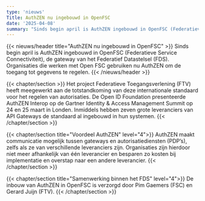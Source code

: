```yaml
---
type: 'nieuws'
Title: AuthZEN nu ingebouwd in OpenFSC
date: '2025-04-08'
summary: "Sinds begin april is AuthZEN ingebouwd in OpenFSC (Federatieve Service Connectiviteit), de gateway van het Federatief Datastelsel (FDS). Organisaties die werken met Open FSC gebruiken nu AuthZEN om de toegang tot gegevens te regelen."
---
```


{{< nieuws/header title="AuthZEN nu ingebouwd in OpenFSC" >}}
Sinds begin april is AuthZEN ingebouwd in OpenFSC (Federatieve Service Connectiviteit), de gateway van het Federatief Datastelsel (FDS). Organisaties die werken met Open FSC gebruiken nu AuthZEN om de toegang tot gegevens te regelen.
{{< /nieuws/header >}}

{{< chapter/section >}}
Het project Federatieve Toegangsverlening (FTV) heeft meegewerkt aan de totstandkoming van deze internationale standaard voor het regelen van autorisaties. De Open ID Foundation presenteerde AuthZEN Interop op de Gartner Identity & Access Management Summit op 24 en 25 maart in Londen. Inmiddels hebben zeven grote leveranciers van API Gateways de standaard al ingebouwd in hun systemen.
{{< /chapter/section >}}

{{< chapter/section title="Voordeel AuthZEN" level="4">}}
AuthZEN maakt communicatie mogelijk tussen gateways en autorisatiediensten (PDP’s), zelfs als ze van verschillende leveranciers zijn. Organisaties zijn hierdoor niet meer afhankelijk van één leverancier en besparen zo kosten bij implementatie en overstap naar een andere leverancier.
{{< /chapter/section >}}

{{< chapter/section title="Samenwerking binnen het FDS" level="4">}}
De inbouw van AuthZEN in OpenFSC is verzorgd door Pim Gaemers (FSC) en Gerard Juijn (FTV).
{{< /chapter/section >}}
